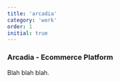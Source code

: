 ```yaml
---
title: 'arcadia'
category: 'work'
order: 1
initial: true
---
```


<h3>Arcadia - Ecommerce Platform</h3>

Blah blah blah.
